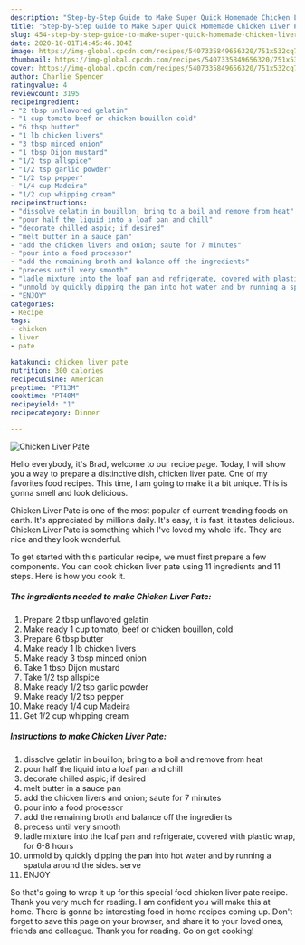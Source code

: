```yaml
---
description: "Step-by-Step Guide to Make Super Quick Homemade Chicken Liver Pate"
title: "Step-by-Step Guide to Make Super Quick Homemade Chicken Liver Pate"
slug: 454-step-by-step-guide-to-make-super-quick-homemade-chicken-liver-pate
date: 2020-10-01T14:45:46.104Z
image: https://img-global.cpcdn.com/recipes/5407335849656320/751x532cq70/chicken-liver-pate-recipe-main-photo.jpg
thumbnail: https://img-global.cpcdn.com/recipes/5407335849656320/751x532cq70/chicken-liver-pate-recipe-main-photo.jpg
cover: https://img-global.cpcdn.com/recipes/5407335849656320/751x532cq70/chicken-liver-pate-recipe-main-photo.jpg
author: Charlie Spencer
ratingvalue: 4
reviewcount: 3195
recipeingredient:
- "2 tbsp unflavored gelatin"
- "1 cup tomato beef or chicken bouillon cold"
- "6 tbsp butter"
- "1 lb chicken livers"
- "3 tbsp minced onion"
- "1 tbsp Dijon mustard"
- "1/2 tsp allspice"
- "1/2 tsp garlic powder"
- "1/2 tsp pepper"
- "1/4 cup Madeira"
- "1/2 cup whipping cream"
recipeinstructions:
- "dissolve gelatin in bouillon; bring to a boil and remove from heat"
- "pour half the liquid into a loaf pan and chill"
- "decorate chilled aspic; if desired"
- "melt butter in a sauce pan"
- "add the chicken livers and onion; saute for 7 minutes"
- "pour into a food processor"
- "add the remaining broth and balance off the ingredients"
- "precess until very smooth"
- "ladle mixture into the loaf pan and refrigerate, covered with plastic wrap, for 6-8 hours"
- "unmold by quickly dipping the pan into hot water and by running a spatula around the sides. serve"
- "ENJOY"
categories:
- Recipe
tags:
- chicken
- liver
- pate

katakunci: chicken liver pate 
nutrition: 300 calories
recipecuisine: American
preptime: "PT13M"
cooktime: "PT40M"
recipeyield: "1"
recipecategory: Dinner

---
```



![Chicken Liver Pate](https://img-global.cpcdn.com/recipes/5407335849656320/751x532cq70/chicken-liver-pate-recipe-main-photo.jpg)

Hello everybody, it's Brad, welcome to our recipe page. Today, I will show you a way to prepare a distinctive dish, chicken liver pate. One of my favorites food recipes. This time, I am going to make it a bit unique. This is gonna smell and look delicious.

Chicken Liver Pate is one of the most popular of current trending foods on earth. It's appreciated by millions daily. It's easy, it is fast, it tastes delicious. Chicken Liver Pate is something which I've loved my whole life. They are nice and they look wonderful.




To get started with this particular recipe, we must first prepare a few components. You can cook chicken liver pate using 11 ingredients and 11 steps. Here is how you cook it.

<!--inarticleads1-->

##### The ingredients needed to make Chicken Liver Pate:

1. Prepare 2 tbsp unflavored gelatin
1. Make ready 1 cup tomato, beef or chicken bouillon, cold
1. Prepare 6 tbsp butter
1. Make ready 1 lb chicken livers
1. Make ready 3 tbsp minced onion
1. Take 1 tbsp Dijon mustard
1. Take 1/2 tsp allspice
1. Make ready 1/2 tsp garlic powder
1. Make ready 1/2 tsp pepper
1. Make ready 1/4 cup Madeira
1. Get 1/2 cup whipping cream




<!--inarticleads2-->

##### Instructions to make Chicken Liver Pate:

1. dissolve gelatin in bouillon; bring to a boil and remove from heat
1. pour half the liquid into a loaf pan and chill
1. decorate chilled aspic; if desired
1. melt butter in a sauce pan
1. add the chicken livers and onion; saute for 7 minutes
1. pour into a food processor
1. add the remaining broth and balance off the ingredients
1. precess until very smooth
1. ladle mixture into the loaf pan and refrigerate, covered with plastic wrap, for 6-8 hours
1. unmold by quickly dipping the pan into hot water and by running a spatula around the sides. serve
1. ENJOY




So that's going to wrap it up for this special food chicken liver pate recipe. Thank you very much for reading. I am confident you will make this at home. There is gonna be interesting food in home recipes coming up. Don't forget to save this page on your browser, and share it to your loved ones, friends and colleague. Thank you for reading. Go on get cooking!
